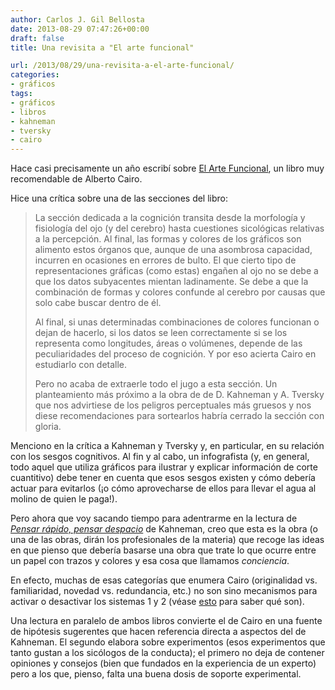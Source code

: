 ```yaml
---
author: Carlos J. Gil Bellosta
date: 2013-08-29 07:47:26+00:00
draft: false
title: Una revisita a "El arte funcional"

url: /2013/08/29/una-revisita-a-el-arte-funcional/
categories:
- gráficos
tags:
- gráficos
- libros
- kahneman
- tversky
- cairo
---
```


Hace casi precisamente un año escribí sobre [El Arte Funcional](http://www.datanalytics.com/2012/09/12/el-arte-funcional-una-revision-personal/), un libro muy recomendable de Alberto Cairo.

Hice una crítica sobre una de las secciones del libro:

> La sección dedicada a la cognición transita desde la morfología y fisiología del ojo (y del cerebro) hasta cuestiones sicológicas relativas a la percepción. Al final, las formas y colores de los gráficos son alimento estos órganos que, aunque de una asombrosa capacidad, incurren en ocasiones en errores de bulto. El que cierto tipo de representaciones gráficas (como estas) engañen al ojo no se debe a que los datos subyacentes mientan ladinamente. Se debe a que la combinación de formas y colores confunde al cerebro por causas que solo cabe buscar dentro de él.
>
> Al final, si unas determinadas combinaciones de colores funcionan o dejan de hacerlo, si los datos se leen correctamente si se los representa como longitudes, áreas o volúmenes, depende de las peculiaridades del proceso de cognición. Y por eso acierta Cairo en estudiarlo con detalle.
>
> Pero no acaba de extraerle todo el jugo a esta sección. Un planteamiento más próximo a la obra de de D. Kahneman y A. Tversky que nos advirtiese de los peligros perceptuales más gruesos y nos diese recomendaciones para sortearlos habría cerrado la sección con gloria.

Menciono en la crítica a Kahneman y Tversky y, en particular, en su relación con los sesgos cognitivos. Al fin y al cabo, un infografista (y, en general, todo aquel que utiliza gráficos para ilustrar y explicar información de corte cuantitivo) debe tener en cuenta que esos sesgos existen y cómo debería actuar para evitarlos (¡o cómo aprovecharse de ellos para llevar el agua al molino de quien le paga!).

Pero ahora que voy sacando tiempo para adentrarme en la lectura de [_Pensar rápido, pensar despacio_](http://en.wikipedia.org/wiki/Thinking,_Fast_and_Slow) de Kahneman, creo que esta es la obra (o una de las obras, dirán los profesionales de la materia) que recoge las ideas en que pienso que debería basarse una obra que trate lo que ocurre entre un papel con trazos y colores y esa cosa que llamamos _conciencia_.

En efecto, muchas de esas categorías que enumera Cairo (originalidad vs. familiaridad, novedad vs. redundancia, etc.) no son sino mecanismos para activar o desactivar los sistemas 1 y 2 (véase [esto](http://en.wikipedia.org/wiki/Thinking,_Fast_and_Slow) para saber qué son).

Una lectura en paralelo de ambos libros convierte el de Cairo en una fuente de hipótesis sugerentes que hacen referencia directa a aspectos del de Kahneman. El segundo elabora sobre experimentos (esos experimentos que tanto gustan a los sicólogos de la conducta); el primero no deja de contener opiniones y consejos (bien que fundados en la experiencia de un experto) pero a los que, pienso, falta una buena dosis de soporte experimental.

